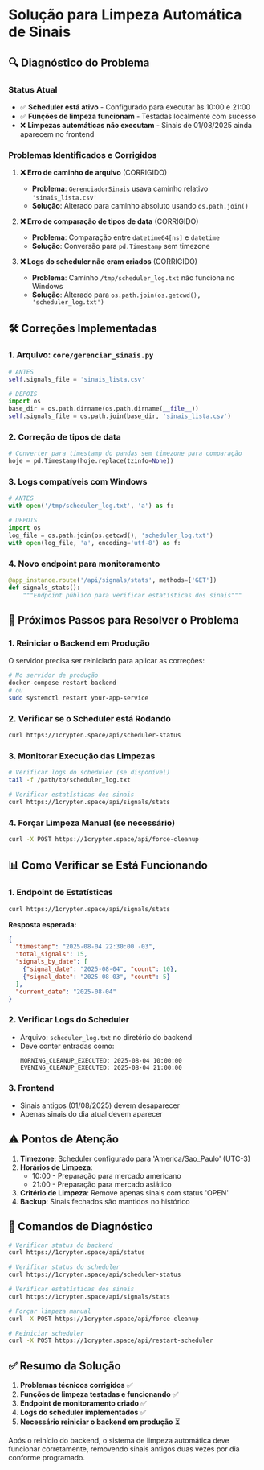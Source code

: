 # Solução para Limpeza Automática de Sinais

## 🔍 Diagnóstico do Problema

### Status Atual
- ✅ **Scheduler está ativo** - Configurado para executar às 10:00 e 21:00
- ✅ **Funções de limpeza funcionam** - Testadas localmente com sucesso
- ❌ **Limpezas automáticas não executam** - Sinais de 01/08/2025 ainda aparecem no frontend

### Problemas Identificados e Corrigidos

1. **❌ Erro de caminho de arquivo** (CORRIGIDO)
   - **Problema**: `GerenciadorSinais` usava caminho relativo `'sinais_lista.csv'`
   - **Solução**: Alterado para caminho absoluto usando `os.path.join()`

2. **❌ Erro de comparação de tipos de data** (CORRIGIDO)
   - **Problema**: Comparação entre `datetime64[ns]` e `datetime`
   - **Solução**: Conversão para `pd.Timestamp` sem timezone

3. **❌ Logs do scheduler não eram criados** (CORRIGIDO)
   - **Problema**: Caminho `/tmp/scheduler_log.txt` não funciona no Windows
   - **Solução**: Alterado para `os.path.join(os.getcwd(), 'scheduler_log.txt')`

## 🛠️ Correções Implementadas

### 1. Arquivo: `core/gerenciar_sinais.py`
```python
# ANTES
self.signals_file = 'sinais_lista.csv'

# DEPOIS
import os
base_dir = os.path.dirname(os.path.dirname(__file__))
self.signals_file = os.path.join(base_dir, 'sinais_lista.csv')
```

### 2. Correção de tipos de data
```python
# Converter para timestamp do pandas sem timezone para comparação
hoje = pd.Timestamp(hoje.replace(tzinfo=None))
```

### 3. Logs compatíveis com Windows
```python
# ANTES
with open('/tmp/scheduler_log.txt', 'a') as f:

# DEPOIS
import os
log_file = os.path.join(os.getcwd(), 'scheduler_log.txt')
with open(log_file, 'a', encoding='utf-8') as f:
```

### 4. Novo endpoint para monitoramento
```python
@app_instance.route('/api/signals/stats', methods=['GET'])
def signals_stats():
    """Endpoint público para verificar estatísticas dos sinais"""
```

## 🚀 Próximos Passos para Resolver o Problema

### 1. Reiniciar o Backend em Produção
O servidor precisa ser reiniciado para aplicar as correções:

```bash
# No servidor de produção
docker-compose restart backend
# ou
sudo systemctl restart your-app-service
```

### 2. Verificar se o Scheduler está Rodando
```bash
curl https://1crypten.space/api/scheduler-status
```

### 3. Monitorar Execução das Limpezas
```bash
# Verificar logs do scheduler (se disponível)
tail -f /path/to/scheduler_log.txt

# Verificar estatísticas dos sinais
curl https://1crypten.space/api/signals/stats
```

### 4. Forçar Limpeza Manual (se necessário)
```bash
curl -X POST https://1crypten.space/api/force-cleanup
```

## 📊 Como Verificar se Está Funcionando

### 1. Endpoint de Estatísticas
```bash
curl https://1crypten.space/api/signals/stats
```

**Resposta esperada:**
```json
{
  "timestamp": "2025-08-04 22:30:00 -03",
  "total_signals": 15,
  "signals_by_date": [
    {"signal_date": "2025-08-04", "count": 10},
    {"signal_date": "2025-08-03", "count": 5}
  ],
  "current_date": "2025-08-04"
}
```

### 2. Verificar Logs do Scheduler
- Arquivo: `scheduler_log.txt` no diretório do backend
- Deve conter entradas como:
  ```
  MORNING_CLEANUP_EXECUTED: 2025-08-04 10:00:00
  EVENING_CLEANUP_EXECUTED: 2025-08-04 21:00:00
  ```

### 3. Frontend
- Sinais antigos (01/08/2025) devem desaparecer
- Apenas sinais do dia atual devem aparecer

## ⚠️ Pontos de Atenção

1. **Timezone**: Scheduler configurado para 'America/Sao_Paulo' (UTC-3)
2. **Horários de Limpeza**:
   - 10:00 - Preparação para mercado americano
   - 21:00 - Preparação para mercado asiático
3. **Critério de Limpeza**: Remove apenas sinais com status 'OPEN'
4. **Backup**: Sinais fechados são mantidos no histórico

## 🔧 Comandos de Diagnóstico

```bash
# Verificar status do backend
curl https://1crypten.space/api/status

# Verificar status do scheduler
curl https://1crypten.space/api/scheduler-status

# Verificar estatísticas dos sinais
curl https://1crypten.space/api/signals/stats

# Forçar limpeza manual
curl -X POST https://1crypten.space/api/force-cleanup

# Reiniciar scheduler
curl -X POST https://1crypten.space/api/restart-scheduler
```

## ✅ Resumo da Solução

1. **Problemas técnicos corrigidos** ✅
2. **Funções de limpeza testadas e funcionando** ✅
3. **Endpoint de monitoramento criado** ✅
4. **Logs do scheduler implementados** ✅
5. **Necessário reiniciar o backend em produção** ⏳

Após o reinício do backend, o sistema de limpeza automática deve funcionar corretamente, removendo sinais antigos duas vezes por dia conforme programado.